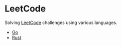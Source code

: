 # LeetCode

Solving [LeetCode](https://leetcode.com/) challenges using various languages.

- [Go](./go)
- [Rust](./rust)
